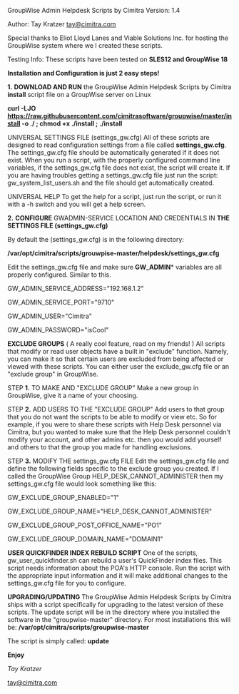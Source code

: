 GroupWise Admin Helpdesk Scripts by Cimitra
Version: 1.4

Author: Tay Kratzer tay@cimitra.com

Special thanks to Eliot Lloyd Lanes and Viable Solutions Inc. for hosting the GroupWise system where we I created these scripts. ​

Testing Info: These scripts have been tested on **SLES12 and GroupWise 18**

**Installation and Configuration is just 2 easy steps!**

**1.** **DOWNLOAD AND RUN** the GroupWise Admin Helpdesk Scripts by Cimitra **install** script file on a GroupWise server on Linux

**curl -LJO https://raw.githubusercontent.com/cimitrasoftware/groupwise/master/install -o ./ ; chmod +x ./install ; ./install**

UNIVERSAL SETTINGS FILE (settings_gw.cfg)
All of these scripts are designed to read configuration settings from a file called **settings_gw.cfg**. The settings_gw.cfg file should be automatically generated if it does not exist. When you run a script, with the properly configured command line variables, if the settings_gw.cfg file does not exist, the script will create it. If you are having troubles getting a settings_gw.cfg file just run the script: gw_system_list_users.sh and the file should get automatically created. 

UNIVERSAL HELP
To get the help for a script, just run the script, or run it with a -h switch and you will get a help screen. 

**2.** **CONFIGURE** GWADMIN-SERVICE LOCATION AND CREDENTIALS IN **THE SETTINGS FILE (settings_gw.cfg)**

By default the (settings_gw.cfg) is in the following directory:

**/var/opt/cimitra/scripts/grouwpise-master/helpdesk/settings_gw.cfg**

Edit the settings_gw.cfg file and make sure **GW_ADMIN*** variables are all properly configured. Similar to this. 

GW_ADMIN_SERVICE_ADDRESS="192.168.1.2"

GW_ADMIN_SERVICE_PORT="9710"

GW_ADMIN_USER="Cimitra"

GW_ADMIN_PASSWORD="isCool"

**EXCLUDE GROUPS** ( A really cool feature, read on my friends! )
All scripts that modify or read user objects have a built in "exclude" function. Namely, you can make it so that certain users are excluded from being affected or viewed with these scripts. You can either user the exclude_gw.cfg file or an "exclude group" in GroupWise. 

STEP **1.** TO MAKE AND "EXCLUDE GROUP"
Make a new group in GroupWise, give it a name of your choosing.

STEP **2.** ADD USERS TO THE "EXCLUDE GROUP"
Add users to that group that you do not want the scripts to be able to modify or view etc. So for example, if you were to share these scripts with Help Desk personnel via Cimitra, but you wanted to make sure that the Help Desk personnel couldn't modify your account, and other admins etc. then you would add yourself and others to that the group you made for handling exclusions. 

STEP **3.** MODIFY THE settings_gw.cfg FILE
Edit the settings_gw.cfg file and define the following fields specific to the exclude group you created. If I called the GroupWise Group HELP_DESK_CANNOT_ADMINISTER then my settings_gw.cfg file would look something like this: 

GW_EXCLUDE_GROUP_ENABLED="1"

GW_EXCLUDE_GROUP_NAME="HELP_DESK_CANNOT_ADMINISTER"

GW_EXCLUDE_GROUP_POST_OFFICE_NAME="PO1"

GW_EXCLUDE_GROUP_DOMAIN_NAME="DOMAIN1"

**USER QUICKFINDER INDEX REBUILD SCRIPT**
One of the scripts, gw_user_quickfinder.sh can rebuild a user's QuickFinder index files. This script needs information about the POA's HTTP console. Run the script with the appropriate input information and it will make additional changes to the settings_gw.cfg file for you to configure. 

**UPGRADING/UPDATING**
The GroupWise Admin Helpdesk Scripts by Cimitra ships with a script specifically for upgrading to the latest version of these scripts. The update script will be in the directory where you installed the software in the "groupwise-master" directory. For most installations this will be: **/var/opt/cimitra/scripts/groupwise-master** 

The script is simply called: **update**

**Enjoy**

*Tay Kratzer*

tay@cimitra.com
